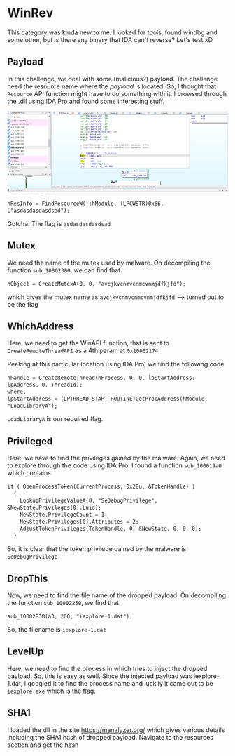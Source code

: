 # WinRev

This category was kinda new to me. I looked for tools, found windbg and some other, but is there any binary that IDA can't reverse? Let's test xD

## Payload

In this challenge, we deal with some (malicious?) payload. The challenge need the resource name where the *payload* is located. So, I thought that `Resource` API function might have to do something with it. I browsed through the .dll using IDA Pro and found some interesting stuff.

![payload](payload.png)

```
hResInfo = FindResourceW(::hModule, (LPCWSTR)0x66, L"asdasdasdasdsad");
```

Gotcha! The flag is `asdasdasdasdsad`


## Mutex

We need the name of the mutex used by malware. On decompiling the function `sub_10002300`, we can find that.

```
hObject = CreateMutexA(0, 0, "avcjkvcnmvcnmcvnmjdfkjfd");
```

which gives the mutex name as `avcjkvcnmvcnmcvnmjdfkjfd` --> turned out to be the flag


## WhichAddress

Here, we need to get the WinAPI function, that is sent to `CreateRemoteThreadAPI` as a 4th param at `0x10002174`

Peeking at this particular location using IDA Pro, we find the following code

```
hHandle = CreateRemoteThread(hProcess, 0, 0, lpStartAddress, lpAddress, 0, ThreadId);
where,
lpStartAddress = (LPTHREAD_START_ROUTINE)GetProcAddress(hModule, "LoadLibraryA");
```

`LoadLibraryA` is our required flag.


## Privileged

Here, we have to find the privileges gained by the malware. Again, we need to explore through the code using IDA Pro. I found a function `sub_100019a0` which contains

```
if ( OpenProcessToken(CurrentProcess, 0x28u, &TokenHandle) )
  {
    LookupPrivilegeValueA(0, "SeDebugPrivilege", &NewState.Privileges[0].Luid);
    NewState.PrivilegeCount = 1;
    NewState.Privileges[0].Attributes = 2;
    AdjustTokenPrivileges(TokenHandle, 0, &NewState, 0, 0, 0);
  }
```

So, it is clear that the token privilege gained by the malware is `SeDebugPrivilege`

## DropThis

Now, we need to find the file name of the dropped payload. On decompiling the function
`sub_10002250`, we find that 
```
sub_10002B3B(a3, 260, "iexplore-1.dat"); 
```                                     
So, the filename is `iexplore-1.dat`


## LevelUp

Here, we need to find the process in which tries to inject the dropped payload. So, this is easy as well. Since the injected payload was iexplore-1.dat, I googled it to find the process name and luckily it came out to be `iexplore.exe` which is the flag.


## SHA1

I loaded the dll in the site https://manalyzer.org/ which gives various details including the SHA1 hash of dropped payload. Navigate to the resources section and get the hash
